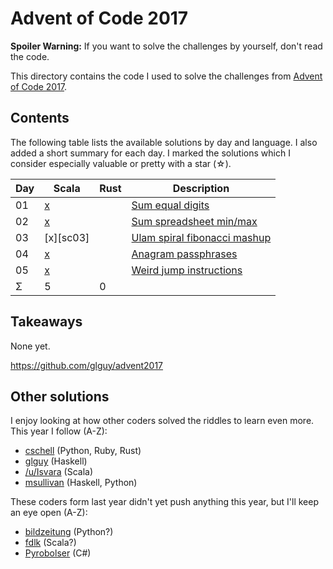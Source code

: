 Advent of Code 2017
===================

**Spoiler Warning:** If you want to solve the challenges by yourself, don't read the code.

This directory contains the code I used to solve the challenges from [Advent of Code 2017](http://adventofcode.com/2017).

Contents
--------

The following table lists the available solutions by day and language. I also
added a short summary for each day. I marked the solutions which I consider
especially valuable or pretty with a star (☆).

Day | Scala     | Rust      | Description                             
----|-----------|-----------|-----------------------------------------
01  | [x][sc01] |           | [Sum equal digits][aoc01]
02  | [x][sc02] |           | [Sum spreadsheet min/max][aoc02]
03  | [x][sc03] |           | [Ulam spiral fibonacci mashup][aoc03]
04  | [x][sc04] |           | [Anagram passphrases][aoc04]
05  | [x][sc05] |           | [Weird jump instructions][aoc05]
Σ   |         5 |         0 |

Takeaways
---------

None yet.

https://github.com/glguy/advent2017


Other solutions
---------------

I enjoy looking at how other coders solved the riddles to learn even more. This
year I follow (A-Z):

* [cschell](https://github.com/cschell/adventofcode/tree/master/2017) (Python, Ruby, Rust)
* [glguy](https://github.com/glguy/advent2017) (Haskell)
* [/u/Isvara](https://www.reddit.com/user/Isvara) (Scala)
* [msullivan](https://github.com/msullivan/advent-of-code/tree/master/2017) (Haskell, Python)

These coders form last year didn't yet push anything this year, but I'll keep an eye open (A-Z):

* [bildzeitung](https://github.com/bildzeitung/) (Python?)
* [fdlk](https://github.com/fdlk/) (Scala?)
* [Pyrobolser](https://github.com/Pyrobolser/) (C#)

 [aoc01]: http://adventofcode.com/2017/day/1
 [aoc02]: http://adventofcode.com/2017/day/2
 [aoc03]: http://adventofcode.com/2017/day/3
 [aoc04]: http://adventofcode.com/2017/day/4
 [aoc05]: http://adventofcode.com/2017/day/5
 [sc01]: day01/Day01.scala
 [sc02]: day02/Day02.scala
 [sc04]: day04/Day04.scala
 [sc05]: day04/Day05.scala
